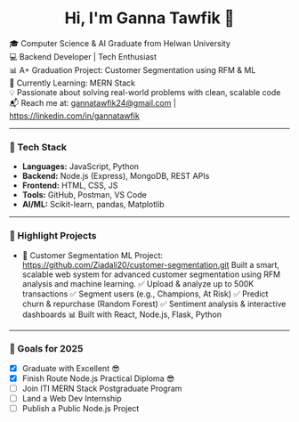 <h1 align="center">Hi, I'm Ganna Tawfik 👋</h1>

🎓 Computer Science & AI Graduate from Helwan University  
💻 Backend Developer | Tech Enthusiast  
📊 A+ Graduation Project: Customer Segmentation using RFM & ML  
🌱 Currently Learning: MERN Stack  
💡 Passionate about solving real-world problems with clean, scalable code  
📬 Reach me at: gannatawfik24@gmail.com | https://linkedin.com/in/gannatawfik

---

### 🔧 Tech Stack
- **Languages:** JavaScript, Python
- **Backend:** Node.js (Express), MongoDB, REST APIs
- **Frontend:** HTML, CSS, JS
- **Tools:** GitHub, Postman, VS Code
- **AI/ML:** Scikit-learn, pandas, Matplotlib

---

### 📌 Highlight Projects

- 🧠 Customer Segmentation ML Project: https://github.com/Ziadali20/customer-segmentation.git 
Built a smart, scalable web system for advanced customer segmentation using RFM analysis and machine learning.
✅ Upload & analyze up to 500K transactions
✅ Segment users (e.g., Champions, At Risk)
✅ Predict churn & repurchase (Random Forest)
✅ Sentiment analysis & interactive dashboards
📊 Built with React, Node.js, Flask, Python


---

### 🎯 Goals for 2025
- [x] Graduate with Excellent 😎
- [x] Finish Route Node.js Practical Diploma 😎
- [ ] Join ITI MERN Stack Postgraduate Program 
- [ ] Land a Web Dev Internship  
- [ ] Publish a Public Node.js Project
